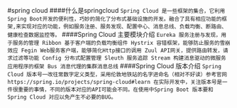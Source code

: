 #spring cloud
####什么是springcloud
``Spring Cloud 是一些框架的集合，它利用Spring Boot开发的便利性，巧妙的简化了分布式基础设施的开发。融合了具有相应功能的框架,来实现对应的功能，例如服务注册、服务发现、配置中心、消息总线、负载均衡、断路由、健康检查数据监控等。``
####Spring Cloud 主要模块介绍
``Eureka 服务注册与发现，用于服务的管理
  Ribbon 基于客户端的负载均衡组件
  Hystrix 容错框架，能够防止服务的雪崩效应
  Fegin Web服务客户端，能够简化Http接口的调用
  Zuul API网关，提供路由转发，请求过滤等功能
  Config 分布式配置管理
  Sleuth 服务追踪
  Stream 构建消息驱动的微服务应用程序的框架
  Bus 消息代理的集群消息总线``
 ####Spring Cloud 版本介绍
 ``Spring Cloud 版本号一改往常数字定义类型，采用伦敦地铁站的名字进命名（相对不好读）参考官网 https://spring.io/projects/spring-cloud#learn 在实际开发中，关注版本号是一件很重要的事情，不同的版本对应的API可能会不同。在使用中Spring Boot 版本要和Spring Cloud 对应以免产生不必要的BUG。``
 
 
 
